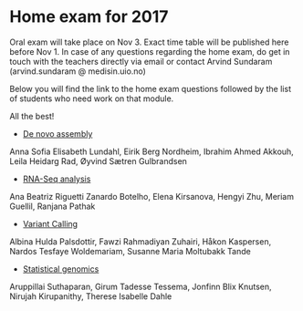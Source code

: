 # Home exam for 2017

Oral exam will take place on Nov 3. Exact time table will be published here before Nov 1.
In case of any questions regarding the home exam, do get in touch with the teachers directly via email or contact Arvind Sundaram (arvind.sundaram @ medisin.uio.no)

Below you will find the link to the home exam questions followed by the list of students who need work on that module.

All the best!

* [De novo assembly]()

Anna Sofia Elisabeth Lundahl, Eirik Berg Nordheim, Ibrahim Ahmed Akkouh,  Leila Heidarg Rad, Øyvind Sætren Gulbrandsen  


* [RNA-Seq analysis](https://github.com/lexnederbragt/INF-BIOx121/raw/2017/misc/RNAseq_home_exam_2017.pdf)  

Ana Beatriz Riguetti Zanardo Botelho, Elena Kirsanova, Hengyi Zhu, Meriam Guellil, Ranjana Pathak  

* [Variant Calling]() 

Albina Hulda Palsdottir, Fawzi Rahmadiyan Zuhairi, Håkon Kaspersen, Nardos Tesfaye Woldemariam, Susanne Maria Moltubakk Tande  

* [Statistical genomics]()  

Aruppillai Suthaparan, Girum Tadesse Tessema, Jonfinn Blix Knutsen, Nirujah Kirupanithy, Therese Isabelle Dahle  
